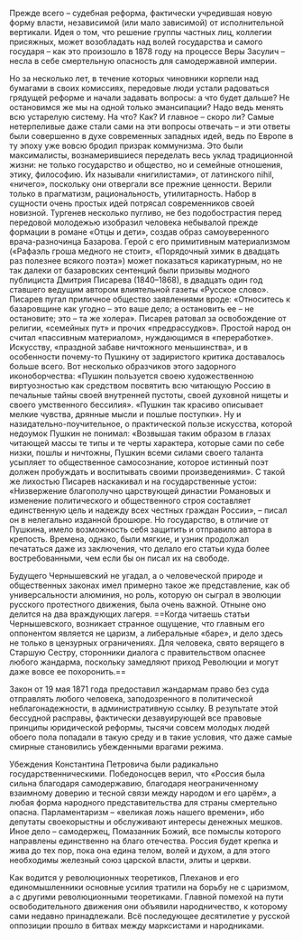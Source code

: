 

Прежде всего – судебная реформа, фактически учредившая новую форму власти, независимой (или мало зависимой) от исполнительной вертикали. Идея о том, что решение группы частных лиц, коллегии присяжных, может возобладать над волей государства и самого государя – как это произошло в 1878 году на процессе Веры Засулич – несла в себе смертельную опасность для самодержавной империи.


Но за несколько лет, в течение которых чиновники корпели над бумагами в своих комиссиях, передовые люди устали радоваться грядущей реформе и начали задавать вопросы: а что будет дальше? Не остановимся же мы на одной только эмансипации? Надо ведь менять всю устарелую систему. На что? Как? И главное – скоро ли?
Самые нетерпеливые даже стали сами на эти вопросы отвечать – и эти ответы были совершенно в духе современных западных идей, ведь по Европе в ту эпоху уже вовсю бродил призрак коммунизма.
Это были максималисты, вознамерившиеся переделать весь уклад традиционной жизни: не только государство и общество, но и семейные отношения, этику, философию. Их называли «нигилистами», от латинского nihil, «ничего», поскольку они отвергали все прежние ценности. Верили только в прагматизм, рациональность, утилитарность. Набор в сущности очень простых идей потрясал современников своей новизной.
Тургенев несколько пугливо, не без подобострастия перед передовой молодежью изобразил человека небывалой прежде формации в романе «Отцы и дети», создав образ самоуверенного врача-разночинца Базарова. Герой с его примитивным материализмом («Рафаэль гроша медного не стоит», «Порядочный химик в двадцать раз полезнее всякого поэта») может показаться карикатурным, но не так далеки от базаровских сентенций были призывы модного публициста Дмитрия Писарева (1840–1868), в двадцать один год ставшего ведущим автором влиятельной газеты «Русское слово». Писарев пугал приличное общество заявлениями вроде: «Относитесь к базаровщине как угодно – это ваше дело; а остановить ее – не остановите; это – та же холера».
Писарев ратовал за освобождение от религии, «семейных пут» и прочих «предрассудков». Простой народ он считал «пассивным материалом», нуждающимся в «переработке». Искусству, «праздной забаве ничтожного меньшинства», и в особенности почему-то Пушкину от задиристого критика доставалось больше всего.
Вот несколько образчиков этого задорного иконоборчества: «Пушкин пользуется своею художественною виртуозностью как средством посвятить всю читающую Россию в печальные тайны своей внутренней пустоты, своей духовной нищеты и своего умственного бессилия». «Пушкин так красиво описывает мелкие чувства, дрянные мысли и пошлые поступки».
Ну и назидательно-поучительное, о практической пользе искусства, которой недоумок Пушкин не понимал: «Возвышая таким образом в глазах читающей массы те типы и те черты характера, которые сами по себе низки, пошлы и ничтожны, Пушкин всеми силами своего таланта усыпляет то общественное самосознание, которое истинный поэт должен пробуждать и воспитывать своими произведениями».
С такой же лихостью Писарев наскакивал и на государственные устои: «Низвержение благополучно царствующей династии Романовых и изменение политического и общественного строя составляет единственную цель и надежду всех честных граждан России», – писал он в нелегально изданной брошюре. Но государство, в отличие от Пушкина, имело возможность себя защитить и отправило автора в крепость. Времена, однако, были мягкие, и узник продолжал печататься даже из заключения, что делало его статьи куда более востребованными, чем если бы он писал их на свободе.

Будущего Чернышевский не угадал, а о человеческой природе и общественных законах имел примерно такое же представление, как об универсальности алюминия, но роль, которую он сыграл в эволюции русского протестного движения, была очень важной. Отныне оно делится на два враждующих лагеря. ==Когда читаешь статьи Чернышевского, возникает странное ощущение, что главным его оппонентом является не царизм, а либеральные «баре», и дело здесь не только в цензурных ограничениях. Для человека, свято верящего в Старшую Сестру, сторонники диалога с правительством опаснее любого жандарма, поскольку замедляют приход Революции и могут даже вовсе ее похоронить.==


Закон от 19 мая 1871 года предоставил жандармам право без суда отправлять любого человека, заподозренного в политической неблагонадежности, в административную ссылку. В результате этой бессудной расправы, фактически дезавуирующей все правовые принципы юридической реформы, тысячи совсем молодых людей обоего пола попадали в такую среду и в такие условия, что даже самые смирные становились убежденными врагами режима.


Убеждения Константина Петровича были радикально государственническими. Победоносцев верил, что «Россия была сильна благодаря самодержавию, благодаря неограниченному взаимному доверию и тесной связи между народом и его царём», а любая форма народного представительства для страны смертельно опасна. Парламентаризм – «великая ложь нашего времени», ибо депутаты своекорыстны и обслуживают интересы денежных мешков. Иное дело – самодержец, Помазанник Божий, все помыслы которого направлены единственно на благо отечества. Россия будет крепка и жива до тех пор, пока она едина телом, волей и духом, а для этого необходимы железный союз царской власти, элиты и церкви.

Как водится у революционных теоретиков, Плеханов и его единомышленники основные усилия тратили на борьбу не с царизмом, а с другими революционными теоретиками. Главной помехой на пути освободительного движения они объявили народничество, к которому сами недавно принадлежали. Всё последующее десятилетие у русской оппозиции прошло в битвах между марксистами и народниками.